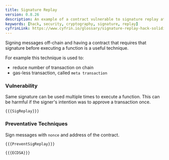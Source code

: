 ```yaml
---
title: Signature Replay
version: 0.8.26
description: An example of a contract vulnerable to signature replay attack
keywords: [hack, security, cryptography, signature, replay]
cyfrinLink: https://www.cyfrin.io/glossary/signature-replay-hack-solidity-code-example
---
```


Signing messages off-chain and having a contract that requires that signature before executing
a function is a useful technique.

For example this technique is used to:

- reduce number of transaction on chain
- gas-less transaction, called `meta transaction`

### Vulnerability

Same signature can be used multiple times to execute a function. This can be harmful
if the signer's intention was to approve a transaction once.

```solidity
{{{SigReplay}}}
```

### Preventative Techniques

Sign messages with `nonce` and address of the contract.

```solidity
{{{PreventSigReplay}}}
```

```solidity
{{{ECDSA}}}
```
